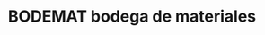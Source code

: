 ---
title: "BODEMAT bodega de materiales"
url: /quillota/bodemat-bodega-de-materiales/
shop: hardware
---